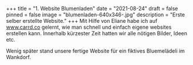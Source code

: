 +++
title = "1. Website Blumenladen"
date = "2021-08-24"
draft = false
pinned = false
image = "blumenladen-640x346-.jpg"
description = "Erste selber erstellte Website."
+++
Mit Hilfe von Eliane habe ich auf www.carrd.co gelernt, wie man schnell und einfach eigene websites erstellen kann. Innerhalb kürzester Zeit hatten wir alle nötigen Bilder, Ideen etc.  

Wenig später stand unsere fertige Website für ein fiktives Bluemelädeli im Wankdorf.